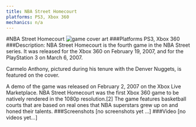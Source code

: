 ```yaml
---
title: NBA Street Homecourt
platforms: PS3, Xbox 360
mechanics: n/a
---
```

#NBA Street Homecourt
![game cover art](//images.igdb.com/igdb/image/upload/t_cover_big/sveyfrkfbiexwge1c17a.jpg "Logo Title Text 1")
###Platforms
PS3, Xbox 360
###Description:
NBA Street Homecourt is the fourth game in the NBA Street series. It was released for the Xbox 360 on February 19, 2007, and for the PlayStation 3 on March 6, 2007. 
 
Carmelo Anthony, pictured during his tenure with the Denver Nuggets, is featured on the cover. 
 
A demo of the game was released on February 2, 2007 on the Xbox Live Marketplace. NBA Street Homecourt was the first Xbox 360 game to be natively rendered in the 1080p resolution.[2] The game features basketball courts that are based on real ones that NBA superstars grew up on and honed their talents.
###Screenshots
[no screenshots yet ...]
###Video
[no videos yet...]
